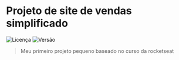 # Projeto de site de vendas simplificado

![Licença](https://img.shields.io/github/license/GuilhermeHik/projeto-1) ![Versão](https://img.shields.io/badge/vers%C3%A3o-1.0.0-brightgreen)

> Meu primeiro projeto pequeno baseado no curso da rocketseat
